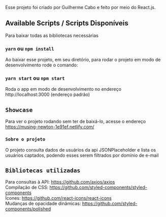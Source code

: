 Esse projeto foi criado por Guilherme Cabo e feito por meio do React.js.

## Available Scripts / Scripts Disponíveis

Para baixar todas as bibliotecas necessárias

### `yarn` ou `npm install`

Ao baixar esse projeto, em seu diretório, para rodar o projeto em modo de desenvolvimento rode o comando:

### `yarn start` ou `npm start`

Roda o app em modo de desenvolvimento no endereço http://localhost:3000 (endereço padrão)


## `Showcase`

Para ver o projeto rodando sem ter de baixá-lo, acesse o endereço https://musing-newton-1e91ef.netlify.com/


### `Sobre o projeto`

O projeto consulta dados de usuários da api JSONPlaceholder e lista os usuários captados,
podendo esses serem filtrados por domínio de e-mail

##  `Bibliotecas utilizadas`

Para consultas à API: https://github.com/axios/axios  
Compilação de CSS: https://github.com/styled-components/styled-components  
Ícones: https://github.com/react-icons/react-icons  
Mudanças de opacidade dinâmicas: https://github.com/styled-components/polished  